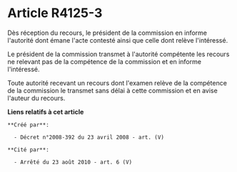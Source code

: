 # Article R4125-3

Dès réception du recours, le président de la commission en informe l'autorité dont émane l'acte contesté ainsi que celle dont
relève l'intéressé.

Le président de la commission transmet à l'autorité compétente les recours ne relevant pas de la compétence de la commission
et en informe l'intéressé.

Toute autorité recevant un recours dont l'examen relève de la compétence de la commission le transmet sans délai à cette
commission et en avise l'auteur du recours.

**Liens relatifs à cet article**

	**Créé par**:

	  - Décret n°2008-392 du 23 avril 2008 - art. (V)

	**Cité par**:

	  - Arrêté du 23 août 2010 - art. 6 (V)
